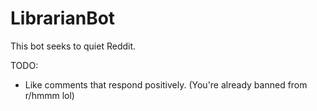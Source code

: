 # LibrarianBot
This bot seeks to quiet Reddit. 

TODO:
- Like comments that respond positively. (You're already banned from r/hmmm lol)